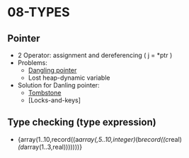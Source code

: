 # 08-TYPES

## Pointer
- 2 Operator: assignment and dereferencing ( j = *ptr )
- Problems:
  + [Dangling pointer](https://www.geeksforgeeks.org/dangling-void-null-wild-pointers/) 
  + Lost heap-dynamic variable
- Solution for Danling pointer:
  + [Tombstone](https://en.wikipedia.org/wiki/Tombstone_(programming))
  + [Locks-and-keys]

## Type checking (type expression)
- {array(1..10,record((a*array(,5..10,integer)*(b*record((c*real)*(d*array(1..3,real)))))))}